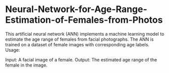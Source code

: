 # Neural-Network-for-Age-Range-Estimation-of-Females-from-Photos
This artificial neural network (ANN) implements a machine learning model to estimate the age range of females from facial photographs. The ANN is trained on a dataset of female images with corresponding age labels.
Usage:

Input: A facial image of a female.
Output: The estimated age range of the female in the image.
